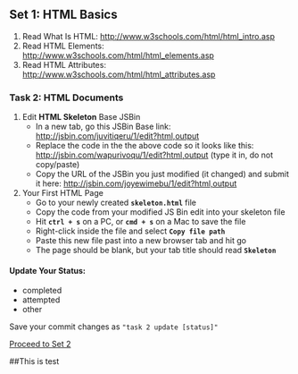 ## Set 1: HTML Basics

1.  Read What Is HTML:	<http://www.w3schools.com/html/html_intro.asp>
2.  Read HTML Elements: 	<http://www.w3schools.com/html/html_elements.asp>
3.  Read HTML Attributes: 	<http://www.w3schools.com/html/html_attributes.asp>

### Task 2: HTML Documents

1. Edit __HTML Skeleton__ Base JSBin
    * In a new tab, go this JSBin Base link: <http://jsbin.com/juvitiqeru/1/edit?html,output>
    * Replace the code in the the above code so it looks like this: <http://jsbin.com/wapurivoqu/1/edit?html,output> (type it in, do not copy/paste)
    * Copy the URL of the JSBin you just modified (it changed) and submit it here: <http://jsbin.com/joyewimebu/1/edit?html,output>
2. Your First HTML Page
    * Go to your newly created __`skeleton.html`__ file
    * Copy the code from your modified JS Bin edit into your skeleton file
    * Hit __`ctrl + s`__ on a PC, or __`cmd + s`__ on a Mac to save the file
    * Right-click inside the file and select __`Copy file path`__
    * Paste this new file past into a new browser tab and hit go
    * The page should be blank, but your tab title should read __`Skeleton`__

#### Update Your Status:
- completed
- attempted
- other

Save your commit changes as `"task 2 update [status]"`

[Proceed to Set 2](set_2.md)

##This is test
